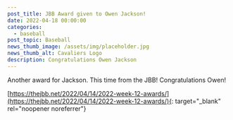 ```yaml
---
post_title: JBB Award given to Owen Jackson!
date: 2022-04-18 00:00:00
categories:
  - baseball
post_topic: Baseball
news_thumb_image: /assets/img/placeholder.jpg
news_thumb_alt: Cavaliers Logo
description: Congratulations Owen Jackson
---
```

Another award for Jackson. This time from the JBB\! Congratulations Owen\!

[https://thejbb.net/2022/04/14/2022-week-12-awards/](https://thejbb.net/2022/04/14/2022-week-12-awards/){: target="_blank" rel="noopener noreferrer"}

&nbsp;

